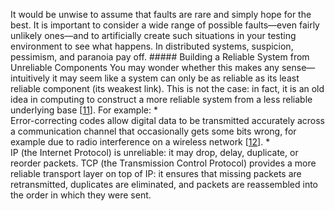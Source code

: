 It would be unwise to assume that faults are rare and simply hope for the best. It is important to
consider a wide range of possible faults—even fairly unlikely ones—and to artificially create
such situations in your testing environment to see what happens. In distributed systems,
suspicion, pessimism, and paranoia pay off. ##### Building a Reliable System from Unreliable Components You may wonder whether this makes any sense—intuitively it may seem like a system can only be as
reliable as its least reliable component (its weakest link). This is not the case: in fact, it is
an old idea in computing to construct a more reliable system from a less reliable underlying base
[[11](ch08.html#vonNeumann1956vm)]. For example: *  
Error-correcting codes allow digital data to be transmitted accurately across a communication
channel that occasionally gets some bits wrong, for example due to radio interference on a
wireless network [[12](ch08.html#Hamming1997wd)]. *  
IP (the Internet Protocol) is unreliable: it may drop, delay, duplicate, or reorder packets.
TCP (the Transmission Control Protocol) provides a more reliable transport layer on top of IP: it
ensures that missing packets are retransmitted, duplicates are eliminated, and packets are
reassembled into the order in which they were sent.